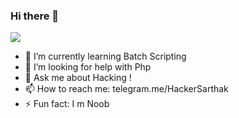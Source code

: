 ### Hi there 👋


<img src="https://raw.githubusercontent.com/thehackingsage/thehackingsage/master/hello%2Cworld!.gif"/>

- 🌱 I’m currently learning Batch Scripting
- 🤔 I’m looking for help with Php
- 💬 Ask me about Hacking !
- 📫 How to reach me: telegram.me/HackerSarthak
- ⚡ Fun fact: I m Noob
